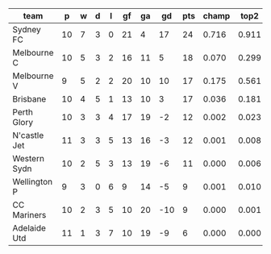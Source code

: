 |     team     | p  | w | d | l | gf | ga | gd  | pts | champ | top2  | top3  | top4  |  5-7  | bot4  | bot3  | bot2  |
|--------------|----|---|---|---|----|----|-----|-----|-------|-------|-------|-------|-------|-------|-------|-------|
| Sydney FC    | 10 | 7 | 3 | 0 | 21 |  4 |  17 |  24 | 0.716 | 0.911 | 0.976 | 0.995 | 0.005 | 0.000 | 0.000 | 0.000|
| Melbourne C  | 10 | 5 | 3 | 2 | 16 | 11 |   5 |  18 | 0.070 | 0.299 | 0.605 | 0.827 | 0.160 | 0.030 | 0.013 | 0.004|
| Melbourne V  |  9 | 5 | 2 | 2 | 20 | 10 |  10 |  17 | 0.175 | 0.561 | 0.796 | 0.923 | 0.074 | 0.011 | 0.003 | 0.001|
| Brisbane     | 10 | 4 | 5 | 1 | 13 | 10 |   3 |  17 | 0.036 | 0.181 | 0.422 | 0.696 | 0.272 | 0.074 | 0.033 | 0.011|
| Perth Glory  | 10 | 3 | 3 | 4 | 17 | 19 |  -2 |  12 | 0.002 | 0.023 | 0.086 | 0.214 | 0.562 | 0.377 | 0.224 | 0.105|
| N'castle Jet | 11 | 3 | 3 | 5 | 13 | 16 |  -3 |  12 | 0.001 | 0.008 | 0.038 | 0.112 | 0.539 | 0.552 | 0.350 | 0.184|
| Western Sydn | 10 | 2 | 5 | 3 | 13 | 19 |  -6 |  11 | 0.000 | 0.006 | 0.029 | 0.090 | 0.474 | 0.620 | 0.435 | 0.247|
| Wellington P |  9 | 3 | 0 | 6 |  9 | 14 |  -5 |   9 | 0.001 | 0.010 | 0.041 | 0.117 | 0.505 | 0.556 | 0.378 | 0.219|
| CC Mariners  | 10 | 2 | 3 | 5 | 10 | 20 | -10 |   9 | 0.000 | 0.001 | 0.007 | 0.022 | 0.266 | 0.847 | 0.712 | 0.514|
| Adelaide Utd | 11 | 1 | 3 | 7 | 10 | 19 |  -9 |   6 | 0.000 | 0.000 | 0.001 | 0.006 | 0.143 | 0.932 | 0.851 | 0.715|

